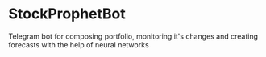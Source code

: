 # StockProphetBot
Telegram bot for composing portfolio, monitoring it's changes and creating forecasts with the help of neural networks
